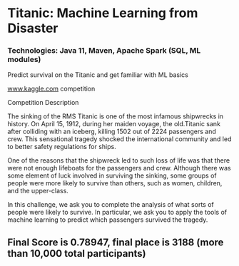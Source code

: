 # Titanic: Machine Learning from Disaster

### Technologies: Java 11, Maven, Apache Spark (SQL, ML modules)

Predict survival on the Titanic and get familiar with ML basics

<a href="https://www.kaggle.com/c/titanic">www.kaggle.com competition</a>

Competition Description

The sinking of the RMS Titanic is one of the most infamous shipwrecks in history.  On April 15, 1912, during her maiden voyage, the old.Titanic sank after colliding with an iceberg, killing 1502 out of 2224 passengers and crew. This sensational tragedy shocked the international community and led to better safety regulations for ships.

One of the reasons that the shipwreck led to such loss of life was that there were not enough lifeboats for the passengers and crew. Although there was some element of luck involved in surviving the sinking, some groups of people were more likely to survive than others, such as women, children, and the upper-class.

In this challenge, we ask you to complete the analysis of what sorts of people were likely to survive. In particular, we ask you to apply the tools of machine learning to predict which passengers survived the tragedy.

## Final Score is 0.78947, final place is 3188 (more than 10,000 total participants)
